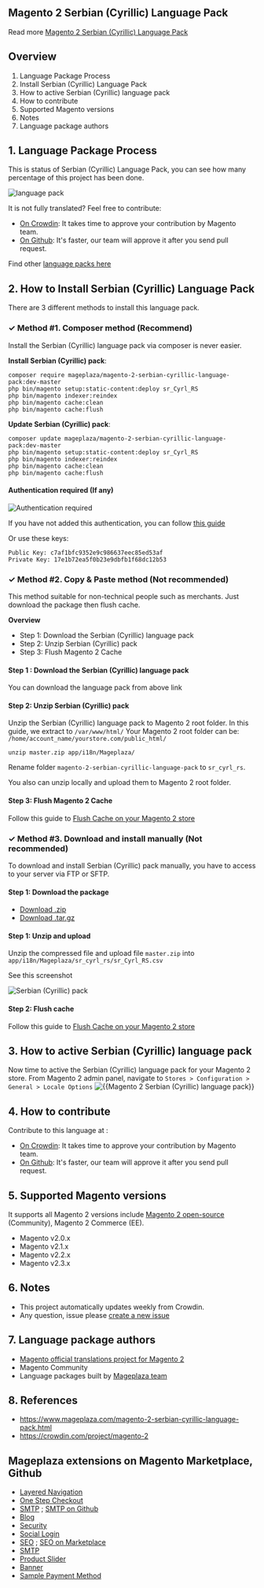 ## Magento 2 Serbian (Cyrillic) Language Pack



Read more [Magento 2 Serbian (Cyrillic) Language Pack](https://www.mageplaza.com/magento-2-serbian-cyrillic-language-pack.html)


## Overview

1. Language Package Process
2. Install Serbian (Cyrillic) Language Pack
3. How to active Serbian (Cyrillic) language pack
4. How to contribute
5. Supported Magento versions
6. Notes
7. Language package authors

## 1. Language Package Process

This is status of Serbian (Cyrillic) Language Pack, you can see how many percentage of this project has been done.

![language pack](http://progressed.io/bar/0?title=translated)

It is not fully translated? Feel free to contribute:
- [On Crowdin](https://crowdin.com/project/magento-2): It takes time to approve your contribution by Magento team.
- [On Github](https://github.com/mageplaza/magento-2-serbian-cyrillic-language-pack/blob/master/HOW-TO-CONTRIBUTE.md): It's faster, our team will approve it after you send pull request.


Find other [language packs here](https://www.mageplaza.com/kb/magento-2-language-pack/)

## 2. How to Install Serbian (Cyrillic) Language Pack

There are 3 different methods to install this language pack.

### ✓ Method #1. Composer method (Recommend)
Install the Serbian (Cyrillic) language pack via composer is never easier.

**Install Serbian (Cyrillic) pack**:

```
composer require mageplaza/magento-2-serbian-cyrillic-language-pack:dev-master
php bin/magento setup:static-content:deploy sr_Cyrl_RS
php bin/magento indexer:reindex
php bin/magento cache:clean
php bin/magento cache:flush

```


**Update  Serbian (Cyrillic) pack**:

```
composer update mageplaza/magento-2-serbian-cyrillic-language-pack:dev-master
php bin/magento setup:static-content:deploy sr_Cyrl_RS
php bin/magento indexer:reindex
php bin/magento cache:clean
php bin/magento cache:flush

```

#### Authentication required (If any)

![Authentication required](https://cdn.mageplaza.com/media/general/dmryiPk.png)

If you have not added this authentication, you can follow [this guide](http://devdocs.magento.com/guides/v2.0/install-gde/prereq/connect-auth.html)

Or use these keys:

```
Public Key: c7af1bfc9352e9c986637eec85ed53af
Private Key: 17e1b72ea5f0b23e9dbfb1f68dc12b53
```



### ✓ Method #2. Copy & Paste method (Not recommended)

This method suitable for non-technical people such as merchants. Just download the package then flush cache.

**Overview**

- Step 1: Download the Serbian (Cyrillic) language pack
- Step 2: Unzip Serbian (Cyrillic) pack
- Step 3: Flush Magento 2 Cache

#### Step 1 : Download the Serbian (Cyrillic) language pack

You can download the language pack from above link

#### Step 2: Unzip Serbian (Cyrillic) pack

Unzip the Serbian (Cyrillic) language pack to Magento 2 root folder. In this guide, we extract to `/var/www/html/`
Your Magento 2 root folder can be: `/home/account_name/yourstore.com/public_html/`

```
unzip master.zip app/i18n/Mageplaza/
```

Rename folder `magento-2-serbian-cyrillic-language-pack` to `sr_cyrl_rs`.


You also can unzip locally and upload them to Magento 2 root folder.

#### Step 3: Flush Magento 2 Cache

Follow this guide to [Flush Cache on your Magento 2 store](https://www.mageplaza.com/kb/how-flush-enable-disable-cache.html)


### ✓ Method #3. Download and install manually (Not recommended)

To download and install Serbian (Cyrillic) pack manually, you have to access to your server via FTP or SFTP.

#### Step 1: Download the package

- [Download .zip](https://github.com/mageplaza/magento-2-serbian-cyrillic-language-pack/archive/master.zip)
- [Download .tar.gz](https://github.com/mageplaza/magento-2-serbian-cyrillic-language-pack/tarball/master)

#### Step 1: Unzip and upload

Unzip the compressed file and upload file `master.zip` into `app/i18n/Mageplaza/sr_cyrl_rs/sr_Cyrl_RS.csv`

See this screenshot

![Serbian (Cyrillic) pack](https://cdn2.mageplaza.com/media/general2/tS668yC.png)

#### Step 2: Flush cache

Follow this guide to [Flush Cache on your Magento 2 store](https://www.mageplaza.com/kb/how-flush-enable-disable-cache.html)


## 3. How to active Serbian (Cyrillic) language pack 

Now time to active the Serbian (Cyrillic) language pack for your Magento 2 store. From Magento 2 admin panel, navigate to `Stores > Configuration > General > Locale Options`
![{{Magento 2 Serbian (Cyrillic) language pack}}](https://cdn.mageplaza.com/media/general/aPSUA0l.png)


## 4. How to contribute

Contribute to this language at :
- [On Crowdin](https://crowdin.com/project/magento-2): It takes time to approve your contribution by Magento team.
- [On Github](https://github.com/mageplaza/magento-2-serbian-cyrillic-language-pack/blob/master/HOW-TO-CONTRIBUTE.md): It's faster, our team will approve it after you send pull request.


## 5. Supported Magento versions

It supports all Magento 2 versions include [Magento 2 open-source](https://www.mageplaza.com/download-magento/) (Community), Magento 2 Commerce (EE).


- Magento v2.0.x
- Magento v2.1.x
- Magento v2.2.x
- Magento v2.3.x



## 6. Notes 

- This project automatically updates weekly from Crowdin.
- Any question, issue please [create a new issue](https://github.com/mageplaza/magento-2-serbian-cyrillic-language-pack/issues/new)

## 7. Language package authors

- [Magento official translations project for Magento 2](https://crowdin.com/project/magento-2)
- Magento Community
- Language packages built by [Mageplaza team](https://www.mageplaza.com/)


## 8. References 

- https://www.mageplaza.com/magento-2-serbian-cyrillic-language-pack.html
- https://crowdin.com/project/magento-2



## Mageplaza extensions on Magento Marketplace, Github


- [Layered Navigation](https://marketplace.magento.com/mageplaza-layered-navigation-m2.html)
- [One Step Checkout](https://marketplace.magento.com/mageplaza-magento-2-one-step-checkout-extension.html)
- [SMTP](https://marketplace.magento.com/mageplaza-module-smtp.html) ; [SMTP on Github](https://github.com/mageplaza/magento-2-smtp)
- [Blog](https://github.com/mageplaza/magento-2-blog)
- [Security](https://marketplace.magento.com/mageplaza-module-security.html)
- [Social Login](https://github.com/mageplaza/magento-2-social-login)
- [SEO](https://github.com/mageplaza/magento-2-seo) ; [SEO on Marketplace](https://marketplace.magento.com/mageplaza-magento-2-seo-extension.html)
- [SMTP](https://github.com/mageplaza/magento-2-smtp)
- [Product Slider](https://github.com/mageplaza/magento-2-product-slider)
- [Banner](https://github.com/mageplaza/magento-2-banner-slider)
- [Sample Payment Method](https://github.com/mageplaza/magento-2-sample-payment-method)



